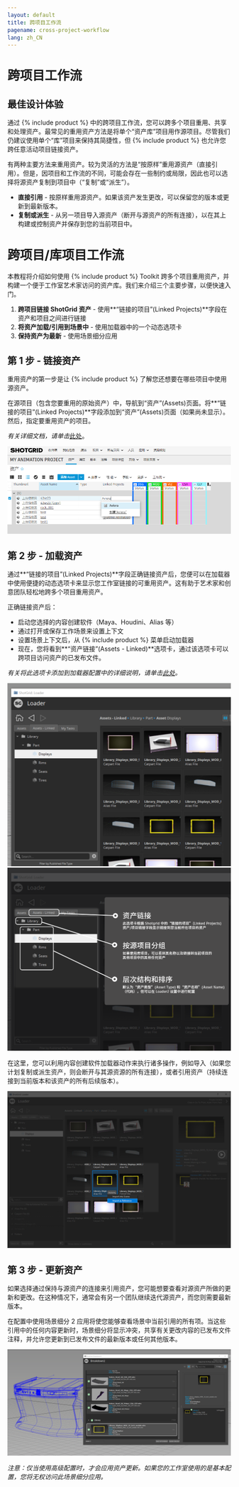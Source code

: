 ```yaml
---
layout: default
title: 跨项目工作流
pagename: cross-project-workflow
lang: zh_CN
---
```

# 跨项目工作流

## 最佳设计体验

通过 {% include product %} 中的跨项目工作流，您可以跨多个项目重用、共享和处理资产。最常见的重用资产方法是将单个“资产库”项目用作源项目。尽管我们仍建议使用单个“库”项目来保持其简捷性，但 {% include product %} 也允许您跨任意活动项目链接资产。

有两种主要方法来重用资产。较为灵活的方法是“按原样”重用源资产（直接引用）。但是，因项目和工作流的不同，可能会存在一些制约或局限，因此也可以选择将源资产复制到项目中（“复制”或“派生”）。

* **直接引用** - 按原样重用源资产。如果该资产发生更改，可以保留您的版本或更新到最新版本。
* **复制或派生** - 从另一项目导入源资产（断开与源资产的所有连接），以在其上构建或控制资产并保存到您的当前项目中。



# 跨项目/库项目工作流
本教程将介绍如何使用 {% include product %} Toolkit 跨多个项目重用资产，并构建一个便于工作室艺术家访问的资产库。我们来介绍三个主要步骤，以便快速入门。

1. **跨项目链接 ShotGrid 资产** - 使用**“链接的项目”(Linked Projects)**字段在资产和项目之间进行链接
2. **将资产加载/引用到场景中** - 使用加载器中的一个动态选项卡
3. **保持资产为最新** - 使用场景细分应用


## 第 1 步 - 链接资产

重用资产的第一步是让 {% include product %} 了解您还想要在哪些项目中使用源资产。

在源项目（包含您要重用的原始资产）中，导航到“资产”(Assets)页面。将**“链接的项目”(Linked Projects)**字段添加到“资产”(Assets)页面（如果尚未显示）。然后，指定要重用资产的项目。

*有关详细文档，请单击*[此处](https://help.autodesk.com/view/SGSUB/CHS/?guid=SG_Administrator_ar_site_configuration_ar_cross_project_asset_linking_html)。

<img src="./images/cross-project/library-project-reuse.PNG" alt="库项目“链接的项目”(Linked Projects)字段"/>

## 第 2 步 - 加载资产
通过**“链接的项目”(Linked Projects)**字段正确链接资产后，您便可以在加载器中使用便捷的动态选项卡来显示您工作室链接的可重用资产。这有助于艺术家和创意团队轻松地跨多个项目重用资产。

正确链接资产后：
* 启动您选择的内容创建软件（Maya、Houdini、Alias 等）
* 通过打开或保存工作场景来设置上下文
* 设置场景上下文后，从 {% include product %} 菜单启动加载器
* 现在，您将看到**“资产链接”(Assets - Linked)**选项卡，通过该选项卡可以跨项目访问资产的已发布文件。

*有关将此选项卡添加到加载器配置中的详细说明，请单击[此处](https://developer.shotgridsoftware.com/zh_CN/2088a677/)。*


<img src="./images/cross-project/loader-assets-linked.png" alt="加载器的“资产链接”(Assets - Linked)选项卡"/>



<img src="./images/cross-project/loader-assets-linked-description.png" alt="加载器的“资产链接”(Assets - Linked)选项卡的说明"/>


在这里，您可以利用内容创建软件加载器动作来执行诸多操作，例如导入（如果您计划复制或派生资产，则会断开与其源资源的所有连接），或者引用资产（持续连接到当前版本和该资产的所有后续版本）。

<img src="./images/cross-project/loader-actions.png" alt="加载器动作"/>

## 第 3 步 - 更新资产
如果选择通过保持与源资产的连接来引用资产，您可能想要查看对源资产所做的更新和更改。在这种情况下，通常会有另一个团队继续迭代源资产，而您则需要最新版本。

在配置中使用场景细分 2 应用将使您能够查看场景中当前引用的所有项。当这些引用中的任何内容更新时，场景细分将显示冲突，共享有关更改内容的已发布文件注释，并允许您更新到已发布文件的最新版本或任何其他版本。

<img src="./images/cross-project/breakdown-cross-project.PNG" alt="场景细分 2"/>

*注意：仅当使用高级配置时，才会应用资产更新。如果您的工作室使用的是基本配置，您将无权访问此场景细分应用。*


